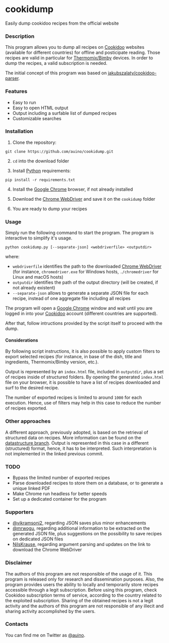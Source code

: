 # cookidump

Easily dump cookidoo recipes from the official website

### Description ###

This program allows you to dump all recipes on [Cookidoo](https://cookidoo.co.uk) websites (available for different countries) for offline and posticipate reading.
Those recipes are valid in particular for [Thermomix/Bimby](https://en.wikipedia.org/wiki/Thermomix) devices.
In order to dump the recipes, a valid subscription is needed.

The initial concept of this program was based on [jakubszalaty/cookidoo-parser](https://github.com/jakubszalaty/cookidoo-parser).

### Features ###

* Easy to run
* Easy to open HTML output
* Output including a surfable list of dumped recipes
* Customizable searches

### Installation ###


1. Clone the repository:

```
git clone https://github.com/auino/cookidump.git
```

2. `cd` into the download folder

3. Install [Python](https://www.python.org) requirements:

```
pip install -r requirements.txt
```

4. Install the [Google Chrome](https://chrome.google.com) browser, if not already installed

5. Download the [Chrome WebDriver](https://sites.google.com/chromium.org/driver/) and save it on the `cookidump` folder

6. You are ready to dump your recipes

### Usage ###

Simply run the following command to start the program. The program is interactive to simplify it's usage.

```
python cookidump.py [--separate-json] <webdriverfile> <outputdir>
```

where:
* `webdriverfile` identifies the path to the downloaded [Chrome WebDriver](https://sites.google.com/chromium.org/driver/) (for instance, `chromedriver.exe` for Windows hosts, `./chromedriver` for Linux and macOS hosts)
* `outputdir` identifies the path of the output directory (will be created, if not already existent)
* `--separate-json` allows to generate a separate JSON file for each recipe, instead of one aggregate file including all recipes

The program will open a [Google Chrome](https://chrome.google.com) window and wait until you are logged in into your [Cookidoo](https://cookidoo.co.uk) account (different countries are supported).

After that, follow intructions provided by the script itself to proceed with the dump.

#### Considerations ####

By following script instructions, it is also possible to apply custom filters to export selected recipes (for instance, in base of the dish, title and ingredients, Thermomix/Bimby version, etc.).

Output is represented by an `index.html` file, included in `outputdir`, plus a set of recipes inside of structured folders.
By opening the generated `index.html` file on your browser, it is possible to have a list of recipes downloaded and surf to the desired recipe.

The number of exported recipes is limited to around `1000` for each execution.
Hence, use of filters may help in this case to reduce the number of recipes exported.

### Other approaches ###

A different approach, previously adopted, is based on the retrieval of structured data on recipes.
More information can be found on the [datastructure branch](https://github.com/auino/cookidump/tree/datastructure).
Output is represented in this case in a different (structured) format, hence, it has to be interpreted. Such interpretation is not implemented in the linked previous commit.

### TODO ###

* Bypass the limited number of exported recipes
* Parse downloaded recipes to store them on a database, or to generate a unique linked PDF
* Make Chrome run headless for better speeds
* Set up a dedicated container for the program

### Supporters ###

* [@vikramsoni2](https://github.com/vikramsoni2), regarding JSON saves plus minor enhancements
* [@mrwogu](https://github.com/mrwogu), regarding additional information to be extracted on the generated JSON file, plus suggestions on the possibility to save recipes on dedicated JSON files
* [NilsKrause](https://github.com/NilsKrause), regarding argument parsing and updates on the link to download the Chrome WebDriver

### Disclaimer ###

The authors of this program are not responsible of the usage of it.
This program is released only for research and dissemination purposes.
Also, the program provides users the ability to locally and temporarily store recipes accessible through a legit subscription.
Before using this program, check Cookidoo subscription terms of service, according to the country related to the exploited subscription. 
Sharing of the obtained recipes is not a legit activity and the authors of this program are not responsible of any illecit and sharing activity accomplished by the users.

### Contacts ###

You can find me on Twitter as [@auino](https://twitter.com/auino).
